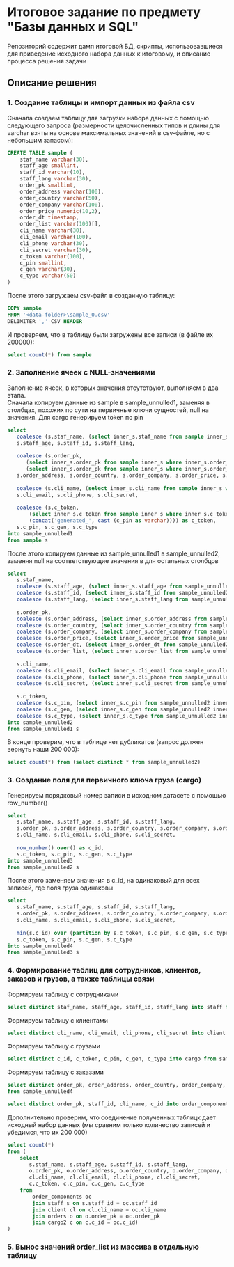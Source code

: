 # Итоговое задание по предмету "Базы данных и SQL"
Репозиторий содержит дамп итоговой БД, скрипты, использовавшиеся для приведение исходного набора данных к итоговому, и описание процесса решения задачи
## Описание решения
### 1. Создание таблицы и импорт данных из файла csv
Сначала создаем таблицу для загрузки набора данных с помощью следующего запроса (размерности целочисленных типов и длины для 
varchar взяты на основе максимальных значений в csv-файле, но с небольшим запасом):
```sql
CREATE TABLE sample (
	staf_name varchar(30),
	staff_age smallint,
	staff_id varchar(10),
	staff_lang varchar(30),
	order_pk smallint, 
	order_address varchar(100),
	order_country varchar(50),
	order_company varchar(100),
	order_price numeric(10,2),
	order_dt timestamp,
	order_list varchar(100)[],
	cli_name varchar(30),
	cli_email varchar(100),
	cli_phone varchar(30),
	cli_secret varchar(30),
	c_token varchar(100),
	c_pin smallint,
	c_gen varchar(30),
	c_type varchar(50)
)
```

После этого загружаем csv-файл в созданную таблицу:
```sql
COPY sample
FROM '<data-folder>\sample_0.csv'
DELIMITER ',' CSV HEADER
```
И проверяем, что в таблицу были загружены все записи (в файле их 200000): 
```sql
select count(*) from sample
```

### 2. Заполнение ячеек с NULL-значениями

Заполнение ячеек, в которых значения отсутствуют, выполняем в два этапа.  
Сначала копируем данные из sample в sample_unnulled1, заменяя в столбцах, похожих по сути на первичные ключи сущностей, null на значения. Для cargo генерируем token по pin
```sql
select 
   coalesce (s.staf_name, (select inner_s.staf_name from sample inner_s where inner_s.staf_name is not null and inner_s.staff_id = s.staff_id limit 1)) as staf_name, 
   s.staff_age, s.staff_id, s.staff_lang, 
   
   coalesce (s.order_pk, 
      (select inner_s.order_pk from sample inner_s where inner_s.order_pk is not null and inner_s.order_list = s.order_list limit 1), 
      (select inner_s.order_pk from sample inner_s where inner_s.order_pk is not null and inner_s.order_address = s.order_address and inner_s.order_country = s.order_country and inner_s.order_company = s.order_company limit 1)) as order_pk,
   s.order_address, s.order_country, s.order_company, s.order_price, s.order_dt, s.order_list,
   
   coalesce (s.cli_name, (select inner_s.cli_name from sample inner_s where inner_s.cli_name is not null and inner_s.cli_email = s.cli_email limit 1)) as cli_name,
   s.cli_email, s.cli_phone, s.cli_secret, 
   
   coalesce (s.c_token, 
       (select inner_s.c_token from sample inner_s where inner_s.c_token is not null and inner_s.c_pin = s.c_pin limit 1),
       (concat('generated_', cast (c_pin as varchar)))) as c_token,
   s.c_pin, s.c_gen, s.c_type
into sample_unnulled1
from sample s
```
После этого копируем данные из sample_unnulled1 в sample_unnulled2, заменяя null на соответствующие значения в для остальных столбцов
```sql
select 
   s.staf_name, 
   coalesce (s.staff_age, (select inner_s.staff_age from sample_unnulled2 inner_s where inner_s.staff_age is not null and inner_s.staf_name = s.staf_name limit 1)) as staff_age, 
   coalesce (s.staff_id, (select inner_s.staff_id from sample_unnulled2 inner_s where inner_s.staff_id is not null and inner_s.staf_name = s.staf_name limit 1)) as staff_id, 
   coalesce (s.staff_lang, (select inner_s.staff_lang from sample_unnulled2 inner_s where inner_s.staff_lang is not null and inner_s.staf_name = s.staf_name limit 1)) as staff_lang,
   
   s.order_pk, 
   coalesce (s.order_address, (select inner_s.order_address from sample_unnulled2 inner_s where inner_s.order_address is not null and inner_s.order_pk = s.order_pk limit 1)) as order_address,
   coalesce (s.order_country, (select inner_s.order_country from sample_unnulled2 inner_s where inner_s.order_country is not null and inner_s.order_pk = s.order_pk limit 1)) as order_country,
   coalesce (s.order_company, (select inner_s.order_company from sample_unnulled2 inner_s where inner_s.order_company is not null and inner_s.order_pk = s.order_pk limit 1)) as order_company,
   coalesce (s.order_price, (select inner_s.order_price from sample_unnulled2 inner_s where inner_s.order_price is not null and inner_s.order_pk = s.order_pk limit 1)) as order_price,
   coalesce (s.order_dt, (select inner_s.order_dt from sample_unnulled2 inner_s where inner_s.order_dt is not null and inner_s.order_pk = s.order_pk limit 1)) as order_dt,
   coalesce (s.order_list, (select inner_s.order_list from sample_unnulled2 inner_s where inner_s.order_list is not null and inner_s.order_pk = s.order_pk limit 1)) as order_list,
   
   s.cli_name,
   coalesce (s.cli_email, (select inner_s.cli_email from sample_unnulled2 inner_s where inner_s.cli_email is not null and inner_s.cli_name = s.cli_name limit 1)) as cli_email,
   coalesce (s.cli_phone, (select inner_s.cli_phone from sample_unnulled2 inner_s where inner_s.cli_phone is not null and inner_s.cli_name = s.cli_name limit 1)) as cli_phone,
   coalesce (s.cli_secret, (select inner_s.cli_secret from sample_unnulled2 inner_s where inner_s.cli_secret is not null and inner_s.cli_name = s.cli_name limit 1)) as cli_secret,
   
   s.c_token, 
   coalesce (s.c_pin, (select inner_s.c_pin from sample_unnulled2 inner_s where inner_s.c_pin is not null and inner_s.c_token = s.c_token limit 1)) as c_pin,
   coalesce (s.c_gen, (select inner_s.c_gen from sample_unnulled2 inner_s where inner_s.c_gen is not null and inner_s.c_token = s.c_token limit 1)) as c_gen,
   coalesce (s.c_type, (select inner_s.c_type from sample_unnulled2 inner_s where inner_s.c_type is not null and inner_s.c_token = s.c_token limit 1)) as c_type
into sample_unnulled2
from sample_unnulled1 s
```

В конце проверим, что в таблице нет дубликатов (запрос должен вернуть наши 200 000): 
```sql
select count(*) from (select distinct * from sample_unnulled2)
```

### 3. Создание поля для первичного ключа груза (cargo)
Генерируем порядковый номер записи в исходном датасете с помощью row_number()
```sql
select 
   s.staf_name, s.staff_age, s.staff_id, s.staff_lang, 
   s.order_pk, s.order_address, s.order_country, s.order_company, s.order_price, s.order_dt, s.order_list,
   s.cli_name, s.cli_email, s.cli_phone, s.cli_secret, 
      
   row_number() over() as c_id,
   s.c_token, s.c_pin, s.c_gen, s.c_type
into sample_unnulled3
from sample_unnulled2 s
```
После этого заменяем значения в c_id, на одинаковый для всех записей, где поля груза одинаковы
```sql
select 
   s.staf_name, s.staff_age, s.staff_id, s.staff_lang, 
   s.order_pk, s.order_address, s.order_country, s.order_company, s.order_price, s.order_dt, s.order_list,
   s.cli_name, s.cli_email, s.cli_phone, s.cli_secret, 
   
   min(s.c_id) over (partition by s.c_token, s.c_pin, s.c_gen, s.c_type) as c_id,
   s.c_token, s.c_pin, s.c_gen, s.c_type
into sample_unnulled4
from sample_unnulled3 s
```
### 4. Формирование таблиц для сотрудников, клиентов, заказов и грузов, а также таблицы связи
Формируем таблицу с сотрудниками
```sql
select distinct staf_name, staff_age, staff_id, staff_lang into staff from sample_unnulled4
```
Формируем таблицу с клиентами
```sql
select distinct cli_name, cli_email, cli_phone, cli_secret into client from sample_unnulled4
```
Формируем таблицу с грузами
```sql
select distinct с_id, c_token, c_pin, c_gen, c_type into cargo from sample_unnulled4
```
Формируем таблицу с заказами
```sql
select distinct order_pk, order_address, order_country, order_company, order_price, order_dt, order_list into orders
from sample_unnulled4
```

```sql
select distinct order_pk, staff_id, cli_name, c_id into order_components from sample_unnulled4
```

Дополнительно проверим, что соединение полученных таблицк дает исходный набор данных (мы сравним только количество записей и убедимся, что их 200 000)
```sql
select count(*) 
from (
	select 
	   s.staf_name, s.staff_age, s.staff_id, s.staff_lang, 
	   o.order_pk, o.order_address, o.order_country, o.order_company, o.order_price, o.order_dt, o.order_list,
	   cl.cli_name, cl.cli_email, cl.cli_phone, cl.cli_secret, 
	   c.c_token, c.c_pin, c.c_gen, c.c_type
	from 
		order_components oc 
		join staff s on s.staff_id = oc.staff_id
		join client cl on cl.cli_name = oc.cli_name
		join orders o on o.order_pk = oc.order_pk
		join cargo2 c on c.c_id = oc.c_id)
)
```
### 5. Вынос значений order_list из массива в отдельную таблицу
